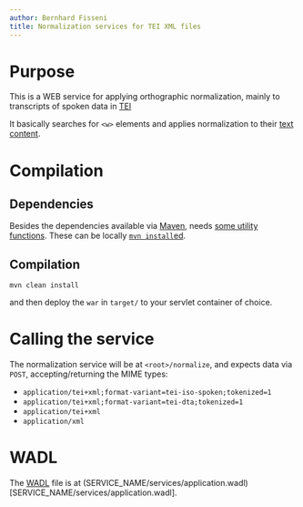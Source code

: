 ```yaml
---
author: Bernhard Fisseni
title: Normalization services for TEI XML files
---
```


# Purpose

This is a WEB service for applying orthographic normalization, mainly to transcripts 
of spoken data in [TEI](http://www.tei-c.org/release/doc/tei-p5-doc/en/html/TS.html)

It basically searches for `<w>` elements and applies normalization to their
[text content](https://www.w3schools.com/xml/prop_element_textcontent.asp). 


# Compilation

## Dependencies

Besides the dependencies available via
[Maven](https://maven.apache.org/), needs [some utility
functions](https://github.com/teoric/java-utilities). These can be
locally [`mvn
install`ed](https://maven.apache.org/plugins/maven-install-plugin/usage.html).


## Compilation

    mvn clean install

and then deploy the `war` in `target/` to your servlet container of choice.


# Calling the service

The normalization service will be at `<root>/normalize`, and expects data via `POST`, 
accepting/returning the MIME types: 

- `application/tei+xml;format-variant=tei-iso-spoken;tokenized=1`
- `application/tei+xml;format-variant=tei-dta;tokenized=1`
- `application/tei+xml`
- `application/xml`


# WADL

The
[WADL](https://en.wikipedia.org/wiki/Web_Application_Description_Language)
file is at
(SERVICE_NAME/services/application.wadl)[SERVICE_NAME/services/application.wadl].
